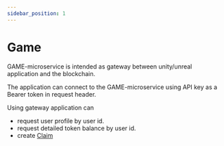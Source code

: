 ```yaml
---
sidebar_position: 1
---
```


# Game

GAME-microservice is intended as gateway between unity/unreal application and the blockchain. 

The application can connect to the GAME-microservice using API key as a Bearer token in request header. 

Using gateway application can 
 - request user profile by user id.
 - request detailed token balance by user id.
 - create [Claim](/admin/simple-mechanics/claim/)
